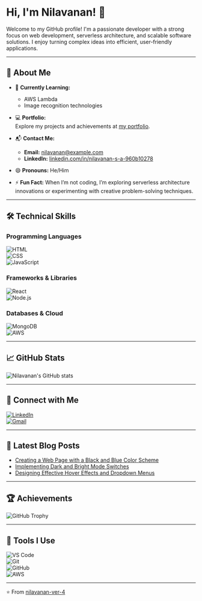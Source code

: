 # Hi, I'm Nilavanan! 👋

Welcome to my GitHub profile! I'm a passionate developer with a strong focus on web development, serverless architecture, and scalable software solutions. I enjoy turning complex ideas into efficient, user-friendly applications.

---

## 🚀 About Me

- 🌱 **Currently Learning:**  
  - AWS Lambda  
  - Image recognition technologies  

- 💻 **Portfolio:**  
  Explore my projects and achievements at [my portfolio](https://your-portfolio-link.com).

- 📬 **Contact Me:**  
  - **Email:** [nilavanan@example.com](mailto:nilavanan@example.com)  
  - **LinkedIn:** [linkedin.com/in/nilavanan-s-a-960b10278](https://linkedin.com/in/nilavanan-s-a-960b10278)  

- 😄 **Pronouns:** He/Him  
- ⚡ **Fun Fact:** When I’m not coding, I’m exploring serverless architecture innovations or experimenting with creative problem-solving techniques.

---

## 🛠️ Technical Skills

### Programming Languages
![HTML](https://img.shields.io/badge/-HTML5-E34F26?style=flat&logo=html5&logoColor=white)  
![CSS](https://img.shields.io/badge/-CSS3-1572B6?style=flat&logo=css3&logoColor=white)  
![JavaScript](https://img.shields.io/badge/-JavaScript-F7DF1E?style=flat&logo=javascript&logoColor=black)  

### Frameworks & Libraries
![React](https://img.shields.io/badge/-React-61DAFB?style=flat&logo=react&logoColor=black)  
![Node.js](https://img.shields.io/badge/-Node.js-339933?style=flat&logo=node.js&logoColor=white)  

### Databases & Cloud
![MongoDB](https://img.shields.io/badge/-MongoDB-47A248?style=flat&logo=mongodb&logoColor=white)  
![AWS](https://img.shields.io/badge/-AWS-232F3E?style=flat&logo=amazon-aws&logoColor=white)  

---

## 📈 GitHub Stats

![Nilavanan's GitHub stats](https://github-readme-stats.vercel.app/api?username=your-username&show_icons=true&theme=radical)  

---

## 🔗 Connect with Me  

[![LinkedIn](https://img.shields.io/badge/-LinkedIn-0A66C2?style=flat&logo=linkedin&logoColor=white)](https://linkedin.com/in/nilavanan-s-a-960b10278)  
[![Gmail](https://img.shields.io/badge/-Gmail-EA4335?style=flat&logo=gmail&logoColor=white)](mailto:sanilavanan2003@gmail.com)  

---

## 📝 Latest Blog Posts

- [Creating a Web Page with a Black and Blue Color Scheme](https://your-blog-link.com)  
- [Implementing Dark and Bright Mode Switches](https://your-blog-link.com)  
- [Designing Effective Hover Effects and Dropdown Menus](https://your-blog-link.com)  

---

## 🏆 Achievements

![GitHub Trophy](https://github-profile-trophy.vercel.app/?username=your-username&theme=radical)  

---

## 🔧 Tools I Use

![VS Code](https://img.shields.io/badge/-VS%20Code-007ACC?style=flat&logo=visual-studio-code&logoColor=white)  
![Git](https://img.shields.io/badge/-Git-F05032?style=flat&logo=git&logoColor=white)  
![GitHub](https://img.shields.io/badge/-GitHub-181717?style=flat&logo=github&logoColor=white)  
![AWS](https://img.shields.io/badge/-AWS-232F3E?style=flat&logo=amazon-aws&logoColor=white)  

---

⭐️ From [nilavanan-ver-4](https://github.com/nilavanan-ver-4)
